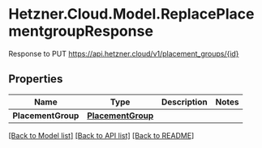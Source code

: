 # Hetzner.Cloud.Model.ReplacePlacementgroupResponse
Response to PUT https://api.hetzner.cloud/v1/placement_groups/{id}

## Properties

Name | Type | Description | Notes
------------ | ------------- | ------------- | -------------
**PlacementGroup** | [**PlacementGroup**](PlacementGroup.md) |  | 

[[Back to Model list]](../../README.md#documentation-for-models) [[Back to API list]](../../README.md#documentation-for-api-endpoints) [[Back to README]](../../README.md)

